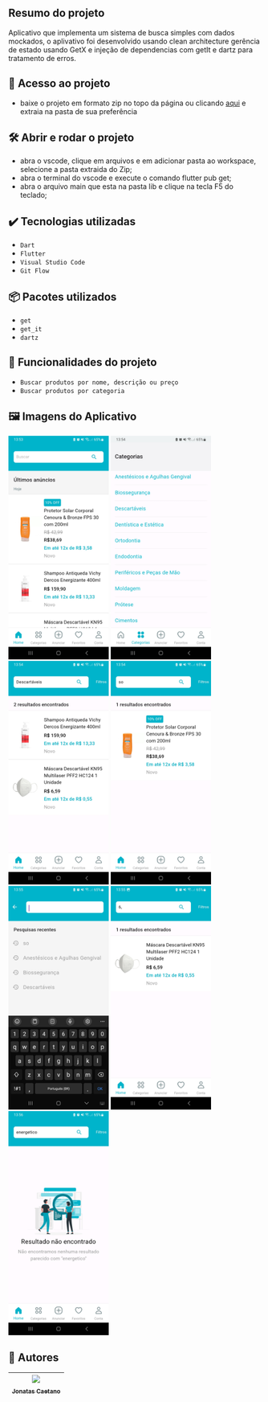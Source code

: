 
## Resumo do projeto

 Aplicativo que implementa um sistema de busca simples com dados mockados, o aplivativo foi desenvolvido usando clean architecture gerência de estado usando GetX e injeção de dependencias com getIt e dartz para tratamento de erros.

## 📁 Acesso ao projeto

  - baixe o projeto em formato zip no topo da página ou clicando [aqui](https://github.com/jonatascaetano/corelab_app_challenge/archive/refs/heads/main.zip) e extraia na pasta de sua preferência  
 
## 🛠️ Abrir e rodar o projeto

 - abra o vscode, clique em arquivos e em adicionar pasta ao workspace, selecione a pasta extraida do Zip;  
 - abra o terminal do vscode e execute o comando flutter pub get;
 - abra o arquivo main que esta na pasta lib e clique na tecla F5 do teclado;


## ✔️ Tecnologias utilizadas

- ``Dart``
- ``Flutter``
- ``Visual Studio Code``
- ``Git Flow`` 

## 📦 Pacotes utilizados


- ``get``
- ``get_it``
- ``dartz``


## 🔨 Funcionalidades do projeto
- ``Buscar produtos por nome, descrição ou preço``
- ``Buscar produtos por categoria``


## 🖼️ Imagens do Aplicativo

<div style="display: inline_block">
<img src="https://github.com/jonatascaetano/corelab_app_challenge/blob/main/assets/screenshots/Screenshot_1.jpg" width="200"> 
<img src="https://github.com/jonatascaetano/corelab_app_challenge/blob/main/assets/screenshots/Screenshot_2.jpg" width="200"> 
<img src="https://github.com/jonatascaetano/corelab_app_challenge/blob/main/assets/screenshots/Screenshot_3.jpg" width="200"> 
<img src="https://github.com/jonatascaetano/corelab_app_challenge/blob/main/assets/screenshots/Screenshot_4.jpg" width="200"> 
<img src="https://github.com/jonatascaetano/corelab_app_challenge/blob/main/assets/screenshots/Screenshot_5.jpg" width="200"> 
<img src="https://github.com/jonatascaetano/corelab_app_challenge/blob/main/assets/screenshots/Screenshot_6.jpg" width="200"> 
<img src="https://github.com/jonatascaetano/corelab_app_challenge/blob/main/assets/screenshots/Screenshot_7.jpg" width="200"> 
</div>

## 🧑 Autores

| [<img src="https://avatars.githubusercontent.com/u/59484665?s=400&u=f113bde6221e8e346ba8434ca85e5a0a860e1f96&v=4" width=115><br><sub>Jonatas Caetano</sub>](https://github.com/jonatasCaetano) | 
| :---: | 


